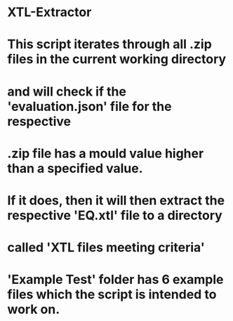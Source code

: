 #   XTL-Extractor
#
#   This script iterates through all .zip files in the current working directory 
#   and will check if the 'evaluation.json' file for the respective
#   .zip file has a mould value higher than a specified value. 
#   If it does, then it will then extract the respective 'EQ.xtl' file to a directory
#   called 'XTL files meeting criteria'
#
#   'Example Test' folder has 6 example files which the script is intended to work on.
